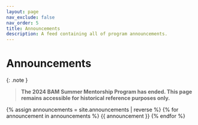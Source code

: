 ```yaml
---
layout: page
nav_exclude: false
nav_order: 5
title: Announcements
description: A feed containing all of program announcements.
---
```


# Announcements

{: .note }
> **The 2024 BAM Summer Mentorship Program has ended. This page remains accessible for historical reference purposes only.**

{% assign announcements = site.announcements | reverse %}
{% for announcement in announcements %}
{{ announcement }}
{% endfor %}
